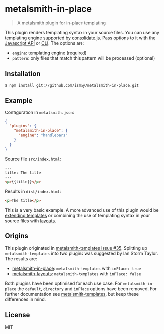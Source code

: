 # metalsmith-in-place

> A metalsmith plugin for in-place templating

This plugin renders templating syntax in your source files. You can use any templating engine supported by [consolidate.js](https://github.com/tj/consolidate.js). Pass options to it with the [Javascript API](https://github.com/segmentio/metalsmith#api) or [CLI](https://github.com/segmentio/metalsmith#cli). The options are:

* `engine`: templating engine (required)
* `pattern`: only files that match this pattern will be processed (optional)

## Installation

```
$ npm install git://github.com/ismay/metalsmith-in-place.git
```

## Example

Configuration in `metalsmith.json`:

```json
{
  "plugins": {
    "metalsmith-in-place": {
      "engine": "handlebars"
    }
  }
}
```

Source file `src/index.html`:

```html
---
title: The title
---
<p>{{title}}</p>
```

Results in `dist/index.html`:

```html
<p>The title</p>
```

This is a very basic example. A more advanced use of this plugin would be [extending templates](http://paularmstrong.github.io/swig/docs/#inheritance) or combining the use of templating syntax in your source files with [layouts](https://github.com/ismay/metalsmith-layouts).

## Origins

This plugin originated in [metalsmith-templates issue #35](https://github.com/segmentio/metalsmith-templates/issues/35). Splitting up `metalsmith-templates` into two plugins was suggested by Ian Storm Taylor. The results are:

* [metalsmith-in-place](https://github.com/ismay/metalsmith-in-place): `metalsmith-templates` with `inPlace: true`
* [metalsmith-layouts](https://github.com/ismay/metalsmith-layouts): `metalsmith-templates` with `inPlace: false`

Both plugins have been optimised for each use case. For `metalsmith-in-place` the `default`, `directory` and `inPlace` options have been removed. For further documentation see [metalsmith-templates](https://github.com/segmentio/metalsmith-templates), but keep these differences in mind.

## License

MIT

